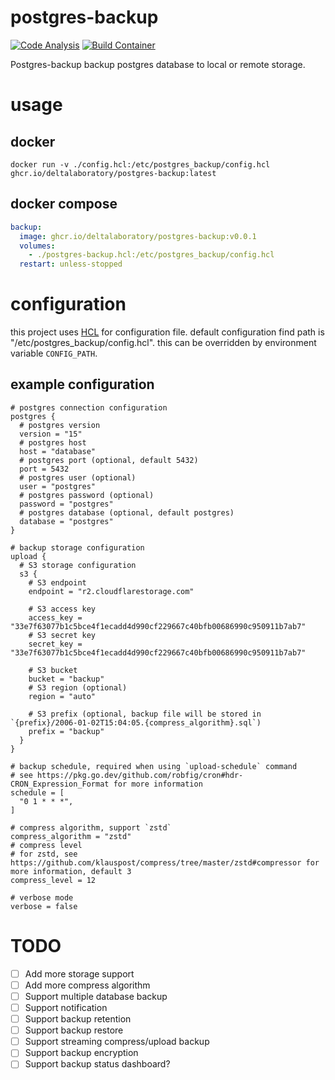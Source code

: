 # postgres-backup
[![Code Analysis](https://github.com/DeltaLaboratory/postgres-backup/actions/workflows/analysis.yml/badge.svg)](https://github.com/DeltaLaboratory/postgres-backup/actions/workflows/analysis.yml)
[![Build Container](https://github.com/DeltaLaboratory/postgres-backup/actions/workflows/container.yml/badge.svg)](https://github.com/DeltaLaboratory/postgres-backup/actions/workflows/container.yml)

Postgres-backup backup postgres database to local or remote storage.
# usage
## docker
```shell
docker run -v ./config.hcl:/etc/postgres_backup/config.hcl ghcr.io/deltalaboratory/postgres-backup:latest
```
## docker compose
```yaml
backup:
  image: ghcr.io/deltalaboratory/postgres-backup:v0.0.1
  volumes:
    - ./postgres-backup.hcl:/etc/postgres_backup/config.hcl
  restart: unless-stopped
```
# configuration
this project uses [HCL](https://github.com/hashicorp/hcl) for configuration file.
default configuration find path is "/etc/postgres_backup/config.hcl". this can be overridden by environment variable `CONFIG_PATH`.
## example configuration
```hcl
# postgres connection configuration
postgres {
  # postgres version
  version = "15"
  # postgres host
  host = "database"
  # postgres port (optional, default 5432)
  port = 5432
  # postgres user (optional)
  user = "postgres"
  # postgres password (optional)
  password = "postgres"
  # postgres database (optional, default postgres)
  database = "postgres"
}

# backup storage configuration
upload {
  # S3 storage configuration
  s3 {
    # S3 endpoint
    endpoint = "r2.cloudflarestorage.com"

    # S3 access key
    access_key = "33e7f63077b1c5bce4f1ecadd4d990cf229667c40bfb00686990c950911b7ab7"
    # S3 secret key
    secret_key = "33e7f63077b1c5bce4f1ecadd4d990cf229667c40bfb00686990c950911b7ab7"

    # S3 bucket
    bucket = "backup"
    # S3 region (optional)
    region = "auto"

    # S3 prefix (optional, backup file will be stored in `{prefix}/2006-01-02T15:04:05.{compress_algorithm}.sql`)
    prefix = "backup"
  }
}

# backup schedule, required when using `upload-schedule` command
# see https://pkg.go.dev/github.com/robfig/cron#hdr-CRON_Expression_Format for more information
schedule = [
  "0 1 * * *",
]

# compress algorithm, support `zstd`
compress_algorithm = "zstd"
# compress level
# for zstd, see https://github.com/klauspost/compress/tree/master/zstd#compressor for more information, default 3
compress_level = 12

# verbose mode
verbose = false
```

# TODO
- [ ] Add more storage support
- [ ] Add more compress algorithm
- [ ] Support multiple database backup
- [ ] Support notification
- [ ] Support backup retention
- [ ] Support backup restore
- [ ] Support streaming compress/upload backup
- [ ] Support backup encryption
- [ ] Support backup status dashboard?